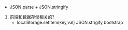 - JSON.parse + JSON.stringify
1. 前端和数据存储相关的?
    - localStorage.setItem(key,val)  JSON.strigify
        bootstrap